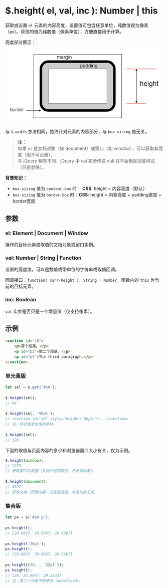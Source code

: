 # $.height( el, val, inc ): Number | this

获取或设置 `el` 元素的内容高度，设置值可包含任意单位，纯数值视为像素（`px`）。获取的值为纯数值（像素单位），方便直接用于计算。

高度部分图示：

![元素的高度部分](images/height.png)

与 `$.width` 方法相同，始终针对元素的内容部分，与 `box-sizing` 值无关。

> **注：**<br>
> 如果 `el` 是文档对象（如 document）或窗口（如 window），可以获取其高度（但不可设置）。<br>
> 与 jQuery 稍有不同，jQuery 中 val 实参传递 null 并不会删除高度样式（只是忽略）。<br>

**背景知识：**

- `box-sizing` 值为 `content-box` 时： **CSS**: height = 内容高度（默认）
- `box-sizing` 值为 `border-box` 时：**CSS**: height = 内容高度 + padding宽度 + border宽度


## 参数

### el: Element | Document | Window

操作的目标元素或取值的文档对象或窗口实例。


### val: Number | String | Function

设置的高度值，可以是数值或带单位的字符串或取值回调。

回调接口：`function( curr-height ): String | Number`，函数内的 `this` 为当前的目标元素。


### inc: Boolean

`val` 实参是否只是一个增量值（仅支持像素）。


## 示例

```html
<section id="s0">
    <p>首个段落。</p>
    <p id="p2">第二个段落。</p>
    <p id="p3">The third paragraph.</p>
</section>
```


### 单元素版

```js
let sel = $.get('#s0');

$.height(sel);
// 94

$.height(sel, '90pt');
// <section id="s0" style="height: 90pt;">...</section>
// 注：样式值单位保持原样。

$.height(sel);
// 120
```

下面的取值与页面内容的多少和浏览器窗口大小有关，仅为示例。

```js
$.height(window);
// 1279
// 获取窗口的高度（文档的可视部分，不含滚动条）。

$.height(document);
// 3027
// 获取文档（页面内容）的完整高度，与滚动条无关。
```


### 集合版

```js
let ps = $('#s0 p');

ps.height();
// [20.6667, 20.6667, 20.6667]

ps.height('20pt');
ps.height();
// [26.6667, 26.6667, 26.6667]

ps.height([20, , '22pt']);
ps.height();
// [20, 26.6667, 29.3333]
// 注：第二个元素不做修改（undefined）。
```
